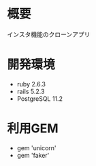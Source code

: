 # 概要
インスタ機能のクローンアプリ

# 開発環境
- ruby 2.6.3
- rails 5.2.3
- PostgreSQL 11.2

# 利用GEM
* gem 'unicorn'
* gem 'faker'

